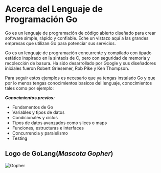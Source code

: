 # Acerca del Lenguaje de Programación Go

Go es un lenguaje de programación de código abierto diseñado para crear software simple, rápido y confiable. Eche un vistazo aquí a las grandes empresas que utilizan Go para potenciar sus servicios.

Go es un lenguaje de programación concurrente y compilado con tipado estático inspirado en la sintaxis de C, pero con seguridad de memoria y recolección de basura. Ha sido desarrollado por Google​ y sus diseñadores iniciales fueron Robert Griesemer, Rob Pike y Ken Thompson.​

Para seguir estos ejemplos es necesario que ya tengas instalado Go y que por lo menos tengas conocimientos basicos del lenguaje, conocimientos tales como por ejemplo:

***Conocimientos previos:***
- Fundamentos de Go
- Variables y tipos de datos
- Condicionales y ciclos
- Tipos de datos avanzados como slices o maps
- Funciones, estructuras e interfaces
- Concurrencia y paralelismo
- Testing

## Logo de GoLang(*Mascota Gopher*)

![Gopher](https://www.golinuxcloud.com/wp-content/uploads/goher2-1.jpg)